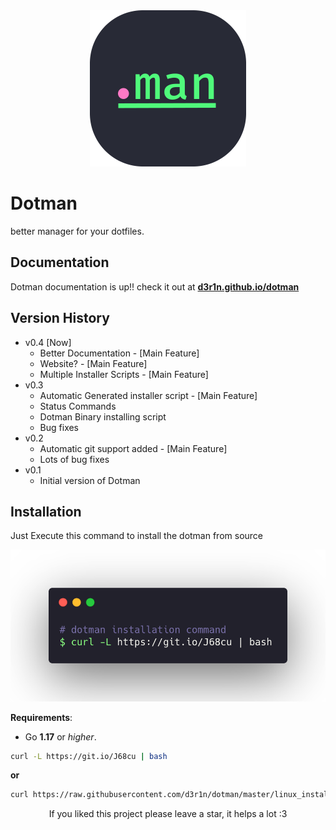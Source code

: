 <div align="center">

<img src="./assets/dotman_logo.png" height="250" width="250" alt="dotman's logo">

</div>

# Dotman
better manager for your dotfiles.

## Documentation

Dotman documentation is up!!
check it out at [**d3r1n.github.io/dotman**](https://d3r1n.github.io/dotman)

## Version History
- v0.4 [Now]
	* Better Documentation - [Main Feature]
	* Website? - [Main Feature]
	* Multiple Installer Scripts - [Main Feature]
- v0.3
	* Automatic Generated installer script - [Main Feature]
	* Status Commands
	* Dotman Binary installing script
	* Bug fixes
- v0.2
	* Automatic git support added - [Main Feature]
	* Lots of bug fixes
- v0.1
	* Initial version of Dotman

## Installation

Just Execute this command to install the dotman from source

![Installation](./assets/installation.png)

**Requirements**:
- Go **1.17** or *higher*.

```bash
curl -L https://git.io/J68cu | bash
```
**or**

```bash
curl https://raw.githubusercontent.com/d3r1n/dotman/master/linux_installer.sh | bash
```



<div align="center">

If you liked this project please leave a star, it helps a lot :3

</div>
